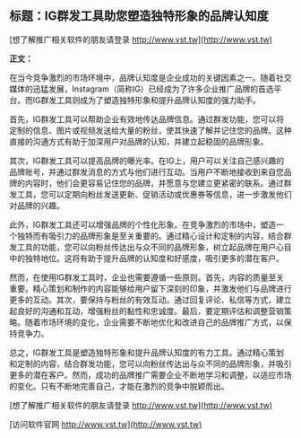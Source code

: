 ## **标题：IG群发工具助您塑造独特形象的品牌认知度**

[想了解推广相关软件的朋友请登录 http://www.vst.tw](http://www.vst.tw)

**正文：**

在当今竞争激烈的市场环境中，品牌认知度是企业成功的关键因素之一。随着社交媒体的迅猛发展，Instagram（简称IG）已经成为了许多企业推广品牌的首选平台。而IG群发工具则成为了塑造独特形象和提升品牌认知度的强力助手。

首先，IG群发工具可以帮助企业有效地传达品牌信息。通过群发功能，您可以将定制的信息、图片或视频发送给大量的粉丝，使其快速了解并记住您的品牌。这种直接的沟通方式有助于加深用户对品牌的认知，并建立起稳固的品牌形象。

其次，IG群发工具可以提高品牌的曝光率。在IG上，用户可以关注自己感兴趣的品牌账号，并通过群发消息的方式与他们进行互动。当用户不断地接收到来自您品牌的内容时，他们会更容易记住您的品牌，并愿意与您建立更紧密的联系。通过群发工具，您可以定期向粉丝发送更新、促销活动或优惠券等信息，进一步激发他们对品牌的兴趣。

此外，IG群发工具还可以增强品牌的个性化形象。在竞争激烈的市场中，塑造一个独特而有吸引力的品牌形象是至关重要的。通过精心设计和定制的内容，结合群发工具的功能，您可以向粉丝传达出与众不同的品牌形象，树立起品牌在用户心目中的独特地位。这将有助于提升品牌的认知度和好感度，吸引更多的潜在客户。

然而，在使用IG群发工具时，企业也需要遵循一些原则。首先，内容的质量至关重要。精心策划和制作的内容能够给用户留下深刻的印象，并激发他们与品牌进行更多的互动。其次，要保持与粉丝的有效互动。通过回复评论、私信等方式，建立起良好的沟通和互动，增强粉丝的黏性和忠诚度。最后，要定期评估和调整营销策略。随着市场环境的变化，企业需要不断地优化和改进自己的品牌推广方式，以保持竞争力。

总之，IG群发工具是塑造独特形象和提升品牌认知度的有力工具。通过精心策划和定制的内容，结合群发功能，您可以向粉丝传达出与众不同的品牌形象，并吸引更多的潜在客户。然而，成功的品牌推广需要企业不断地学习和调整，以适应市场的变化。只有不断地完善自己，才能在激烈的竞争中脱颖而出。

[想了解推广相关软件的朋友请登录 http://www.vst.tw](http://www.vst.tw)


[访问软件官网 http://www.vst.tw](http://www.vst.tw)
